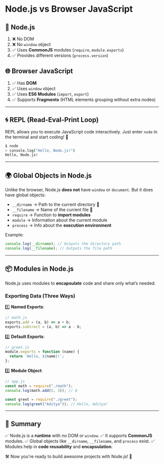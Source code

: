# Node.js vs Browser JavaScript

## 📌 Node.js

1. ❌ No DOM
2. ❌ No `window` object
3. ✅ Uses **CommonJS** modules (`require`, `module.exports`)
4. ✅ Provides different versions (`process.version`)

## 🌐 Browser JavaScript

1. ✅ Has **DOM**
2. ✅ Uses `window` object
3. ✅ Uses **ES6 Modules** (`import`, `export`)
4. ✅ Supports **Fragments** (HTML elements grouping without extra nodes)

---

## 🌀 REPL (Read-Eval-Print Loop)

REPL allows you to execute JavaScript code interactively.
Just enter `node` in the terminal and start coding! 🚀

```sh
$ node
> console.log("Hello, Node.js!")
Hello, Node.js!
```

---

## 🌍 Global Objects in Node.js

Unlike the browser, Node.js **does not** have `window` or `document`. But it does have global objects:

- `__dirname` → Path to the current directory 📂
- `__filename` → Name of the current file 📄
- `require` → Function to **import modules**
- `module` → Information about the current module
- `process` → Info about the **execution environment**

Example:

```js
console.log(__dirname); // Outputs the directory path
console.log(__filename); // Outputs the file path
```

---

## 📦 Modules in Node.js

Node.js uses modules to **encapsulate** code and share only what’s needed.

### Exporting Data (Three Ways)

1️⃣ **Named Exports**:

```js
// math.js
exports.add = (a, b) => a + b;
exports.subtract = (a, b) => a - b;
```

2️⃣ **Default Exports**:

```js
// greet.js
module.exports = function (name) {
  return `Hello, ${name}!`;
};
```

3️⃣ **Module Object**:

```js
// app.js
const math = require("./math");
console.log(math.add(5, 3)); // 8

const greet = require("./greet");
console.log(greet("Aditya")); // Hello, Aditya!
```

---

## 🎯 Summary

✅ Node.js is a **runtime** with no DOM or `window`.
✅ It supports **CommonJS** modules.
✅ Global objects like `__dirname`, `__filename`, and `process` exist.
✅ Modules help in **code reusability** and **encapsulation**.

🛠 Now you're ready to build awesome projects with Node.js! 🚀
